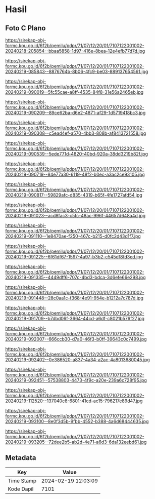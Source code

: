 # Hasil

## Foto C Plano

https://sirekap-obj-formc.kpu.go.id/6f2b/pemilu/pdpr/71/07/12/20/01/7107122001002-20240218-205854--bbaa5858-1d97-416e-8bea-12e4efb77d7d.jpg

https://sirekap-obj-formc.kpu.go.id/6f2b/pemilu/pdpr/71/07/12/20/01/7107122001002-20240219-085843--8876764b-8b06-4fc9-be03-889137654561.jpg

https://sirekap-obj-formc.kpu.go.id/6f2b/pemilu/pdpr/71/07/12/20/01/7107122001002-20240219-090019--5fc55cae-a8ff-4535-84f8-31e56a2465eb.jpg

https://sirekap-obj-formc.kpu.go.id/6f2b/pemilu/pdpr/71/07/12/20/01/7107122001002-20240219-090209--89ce62ba-d6e2-4871-af29-1d5719418bc3.jpg

https://sirekap-obj-formc.kpu.go.id/6f2b/pemilu/pdpr/71/07/12/20/01/7107122001002-20240219-090308--c5ead4ef-a570-4bb3-808b-af8413721558.jpg

https://sirekap-obj-formc.kpu.go.id/6f2b/pemilu/pdpr/71/07/12/20/01/7107122001002-20240219-090539--5ede771d-4820-40bd-920a-38dd3219b82f.jpg

https://sirekap-obj-formc.kpu.go.id/6f2b/pemilu/pdpr/71/07/12/20/01/7107122001002-20240219-090719--84e77a30-6119-48f2-b0ec-a3ac2ce93105.jpg

https://sirekap-obj-formc.kpu.go.id/6f2b/pemilu/pdpr/71/07/12/20/01/7107122001002-20240219-090817--59829afc-d835-4319-b65f-4fe1727afd54.jpg

https://sirekap-obj-formc.kpu.go.id/6f2b/pemilu/pdpr/71/07/12/20/01/7107122001002-20240219-091023--acd8fac3-c5fc-48ac-996f-44657d648a4d.jpg

https://sirekap-obj-formc.kpu.go.id/6f2b/pemilu/pdpr/71/07/12/20/01/7107122001002-20240219-091110--1e8470ae-f250-467c-b215-d0fc2d43d1f7.jpg

https://sirekap-obj-formc.kpu.go.id/6f2b/pemilu/pdpr/71/07/12/20/01/7107122001002-20240219-091225--6f61df67-1597-4a97-b3b2-c545df8fd3ed.jpg

https://sirekap-obj-formc.kpu.go.id/6f2b/pemilu/pdpr/71/07/12/20/01/7107122001002-20240219-091335--4449dff6-707c-4bd3-bdca-3d6efe66e298.jpg

https://sirekap-obj-formc.kpu.go.id/6f2b/pemilu/pdpr/71/07/12/20/01/7107122001002-20240219-091448--28c0aa1c-f368-4e91-954e-b1212a7c787d.jpg

https://sirekap-obj-formc.kpu.go.id/6f2b/pemilu/pdpr/71/07/12/20/01/7107122001002-20240219-091709--b7dbd06f-3664-44cd-a6df-c8021b576f27.jpg

https://sirekap-obj-formc.kpu.go.id/6f2b/pemilu/pdpr/71/07/12/20/01/7107122001002-20240219-092007--666ccb30-d7a0-46f3-b0ff-39643c0c7499.jpg

https://sirekap-obj-formc.kpu.go.id/6f2b/pemilu/pdpr/71/07/12/20/01/7107122001002-20240219-092402--0e386520-a837-4a34-a2ac-4a8013680045.jpg

https://sirekap-obj-formc.kpu.go.id/6f2b/pemilu/pdpr/71/07/12/20/01/7107122001002-20240219-092451--57538803-4473-4f9c-a20e-239a6c728f95.jpg

https://sirekap-obj-formc.kpu.go.id/6f2b/pemilu/pdpr/71/07/12/20/01/7107122001002-20240219-112520--137040c8-6801-41cd-ac15-796217e89d47.jpg

https://sirekap-obj-formc.kpu.go.id/6f2b/pemilu/pdpr/71/07/12/20/01/7107122001002-20240219-093100--8e0f3d5b-9fbb-4552-b388-4a6d68444635.jpg

https://sirekap-obj-formc.kpu.go.id/6f2b/pemilu/pdpr/71/07/12/20/01/7107122001002-20240219-093205--72dee2b5-ab2d-4e71-a6d3-6da132eebd61.jpg


## Metadata

| Key        | Value               |
| ---------- | ------------------- |
| Time Stamp | 2024-02-19 12:03:09 |
| Kode Dapil | 7101                |



